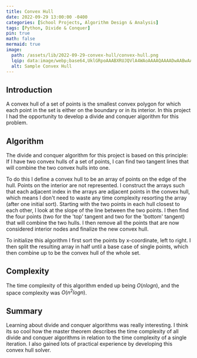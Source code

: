 ```yaml
---
title: Convex Hull
date: 2022-09-29 13:00:00 -0400
categories: [School Projects, Algorithm Design & Analysis]
tags: [Python, Divide & Conquer]
pin: true
math: false
mermaid: true
image:
  path: /assets/lib/2022-09-29-convex-hull/convex-hull.png
  lqip: data:image/webp;base64,UklGRpoAAABXRUJQVlA4WAoAAAAQAAAADwAABwAAQUxQSDIAAAARL0AmbZurmr57yyIiqE8oiG0bejIYEQTgqiDA9vqnsUSI6H+oAERp2HZ65qP/VIAWAFZQOCBCAAAA8AEAnQEqEAAIAAVAfCWkAALp8sF8rgRgAP7o9FDvMCkMde9PK7euH5M1m6VWoDXf2FkP3BqV0ZYbO6NA/VFIAAAA
  alt: Sample Convex Hull
---
```


## Introduction

A convex hull of a set of points is the smallest convex polygon for which each point in the set is either on the boundary or in its interior. In this project I had the opportunity to develop a divide and conquer algorithm for this problem.

## Algorithm

The divide and conquer algorithm for this project is based on this principle: If I have two convex hulls of a set of points, I can find two tangent lines that will combine the two convex hulls into one.

To do this I define a convex hull to be an array of points on the edge of the hull. Points on the interior are not represented. I construct the arrays such that each adjacent index in the arrays are adjacent points in the convex hull, which means I don't need to waste any time complexity resorting the array (after one initial sort). Starting with the two points in each hull closest to each other, I look at the slope of the line between the two points. I then find the four points (two for the 'top' tangent and two for the 'bottom' tangent) that will combine the two hulls. I then remove all the points that are now considered interior nodes and finalize the new convex hull.

To initialize this algorithm I first sort the points by x-coordinate, left to right. I then split the resulting array in half until a base case of single points, which then combine up to be the convex hull of the whole set.

## Complexity

The time complexity of this algorithm ended up being $O(nlogn)$, and the space complexity was $O(n^2logn)$.

## Summary

Learning about divide and conquer algorithms was really interesting. I think its so cool how the master theorem describes the time complexity of all divide and conquer algorithms in relation to the time complexity of a single iteration. I also gained lots of practical experience by developing this convex hull solver.
